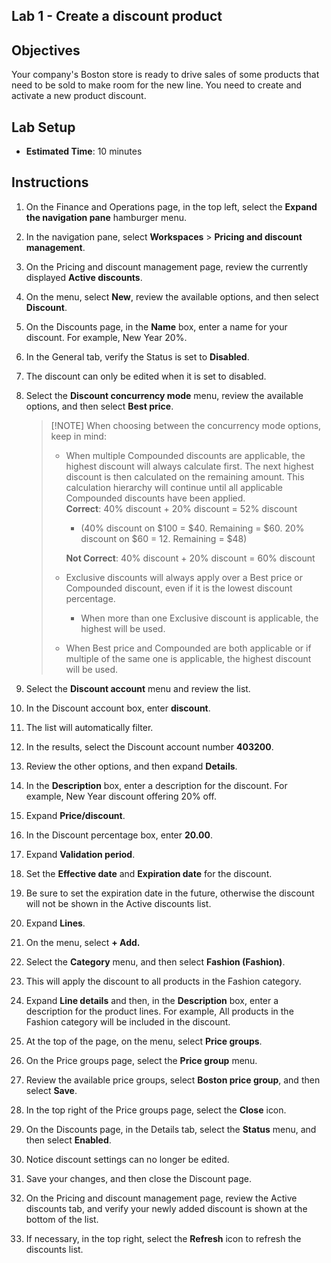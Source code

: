 ## Lab 1 - Create a discount product

## Objectives

Your company's Boston store is ready to drive sales of some products that need to be sold to make room for the new line. You need to create and activate a new product discount.

## Lab Setup

   - **Estimated Time**: 10 minutes

## Instructions

1. On the Finance and Operations page, in the top left, select the **Expand the navigation pane** hamburger menu.

1. In the navigation pane, select **Workspaces** > **Pricing and discount management**.

1. On the Pricing and discount management page, review the currently displayed **Active discounts**.

1. On the menu, select **New**, review the available options, and then select **Discount**.

1. On the Discounts page, in the **Name** box, enter a name for your discount. For example, New Year 20%.

1. In the General tab, verify the Status is set to **Disabled**.

1. The discount can only be edited when it is set to disabled.

1. Select the **Discount concurrency mode** menu, review the available options, and then select **Best price**.

    >[!NOTE] When choosing between the concurrency mode options, keep in mind:
    >
    >  - When multiple Compounded discounts are applicable, the highest discount will always calculate first.  The next highest discount is then calculated on the remaining amount.  This calculation hierarchy will continue until all applicable Compounded discounts have been applied.  
    >    **Correct**: 40% discount + 20% discount = 52% discount  
    >      - (40% discount on $100 = $40. Remaining = $60.  20% discount on $60 = 12. Remaining = $48)  
    >
    >    **Not Correct**: 40% discount + 20% discount = 60% discount
    >
    >  - Exclusive discounts will always apply over a Best price or Compounded discount, even if it is the lowest discount percentage.
    >    - When more than one Exclusive discount is applicable, the highest will be used.
    >  - When Best price and Compounded are both applicable or if multiple of the same one is applicable, the highest discount will be used.

1. Select the **Discount account** menu and review the list.

1. In the Discount account box, enter **discount**.

1. The list will automatically filter.

1. In the results, select the Discount account number **403200**.

1. Review the other options, and then expand **Details**.

1. In the **Description** box, enter a description for the discount. For example, New Year discount offering 20% off.

1. Expand **Price/discount**.

1. In the Discount percentage box, enter **20.00**.

1. Expand **Validation period**.

1. Set the **Effective date** and **Expiration date** for the discount.

1. Be sure to set the expiration date in the future, otherwise the discount will not be shown in the Active discounts list.

1. Expand **Lines**.

1. On the menu, select **+ Add.**

1. Select the **Category** menu, and then select **Fashion (Fashion)**.

1. This will apply the discount to all products in the Fashion category.

1. Expand **Line details** and then, in the **Description** box, enter a description for the product lines. For example, All products in the Fashion category will be included in the discount.

1. At the top of the page, on the menu, select **Price groups**.

1. On the Price groups page, select the **Price group** menu.

1. Review the available price groups, select **Boston price group**, and then select **Save**.

1. In the top right of the Price groups page, select the **Close** icon.

1. On the Discounts page, in the Details tab, select the **Status** menu, and then select **Enabled**.

1. Notice discount settings can no longer be edited.

1. Save your changes, and then close the Discount page.

1. On the Pricing and discount management page, review the Active discounts tab, and verify your newly added discount is shown at the bottom of the list.

1. If necessary, in the top right, select the **Refresh** icon to refresh the discounts list.
